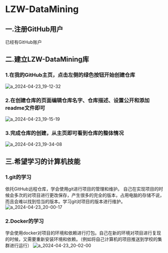 # LZW-DataMining

## 一.注册GitHub用户
已经有GitHub账户

## 二.建立LZW-DataMining库
### 1.在我的GitHub主页，点击左侧的绿色按钮开始创建仓库
![a_2024-04-23_19-12-32](https://github.com/Excelsior-w/LZW-DataMining/assets/107413496/5e5ccdcf-b2c5-470b-95c9-94265425b1df)
### 2.在创建仓库的页面编辑仓库名字、仓库描述、设置公开和添加readme文件即可
![a_2024-04-23_19-15-19](https://github.com/Excelsior-w/LZW-DataMining/assets/107413496/fbb72546-fb44-4d32-af47-87e2e8b6cd32)
### 3.完成仓库的创建，从主页即可看到仓库的整体情况
![a_2024-04-23_19-34-08](https://github.com/Excelsior-w/LZW-DataMining/assets/107413496/04e382f1-2704-43ee-8bbe-e1af1c89fae5)

## 三.希望学习的计算机技能

### 1.git的学习
依托GitHub远程仓库，学会使用git进行项目的管理和维护。
自己在实现项目的时候会多次的对项目进行更改保存，产生很多的完全的版本，占用电脑的存储不说，而且会难以找到恰当的版本。学习git对项目的版本进行维护。
![a_2024-04-23_20-00-17](https://github.com/Excelsior-w/LZW-DataMining/assets/107413496/c08ffeae-64ae-4467-a00e-8feb19612ff4)

### 2.Docker的学习
学会使用docker对项目的环境和依赖进行打包。自己在新的环境对项目进行复现的时候，又需要重新安装环境和依赖。（例如将自己计算机的项目推送到学校的集群进行运行）
![a_2024-04-23_20-02-00](https://github.com/Excelsior-w/LZW-DataMining/assets/107413496/7a74b42b-98d3-4290-aa49-ab61287db2b4)


